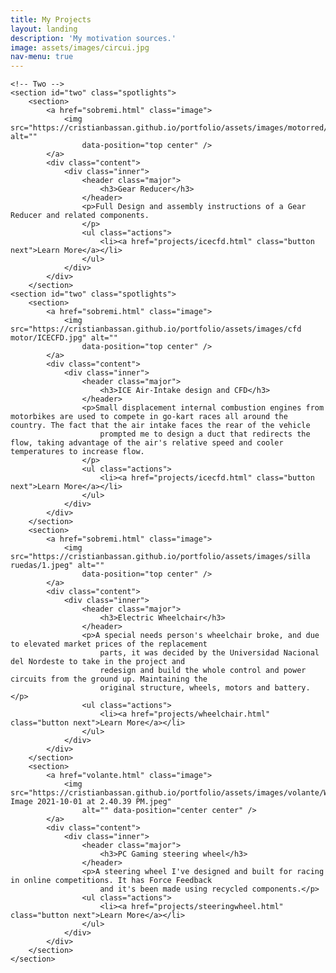 ```yaml
---
title: My Projects
layout: landing
description: 'My motivation sources.'
image: assets/images/circui.jpg
nav-menu: true
---
```


<!-- Main -->
<div id="main">


	<!-- Two -->
	<section id="two" class="spotlights">
		<section>
			<a href="sobremi.html" class="image">
				<img src="https://cristianbassan.github.io/portfolio/assets/images/motorred/render.png" alt=""
					data-position="top center" />
			</a>
			<div class="content">
				<div class="inner">
					<header class="major">
						<h3>Gear Reducer</h3>
					</header>
					<p>Full Design and assembly instructions of a Gear Reducer and related components.
					</p>
					<ul class="actions">
						<li><a href="projects/icecfd.html" class="button next">Learn More</a></li>
					</ul>
				</div>
			</div>
		</section>
	<section id="two" class="spotlights">
		<section>
			<a href="sobremi.html" class="image">
				<img src="https://cristianbassan.github.io/portfolio/assets/images/cfd motor/ICECFD.jpg" alt=""
					data-position="top center" />
			</a>
			<div class="content">
				<div class="inner">
					<header class="major">
						<h3>ICE Air-Intake design and CFD</h3>
					</header>
					<p>Small displacement internal combustion engines from motorbikes are used to compete in go-kart races all around the country. The fact that the air intake faces the rear of the vehicle 
						prompted me to design a duct that redirects the flow, taking advantage of the air's relative speed and cooler temperatures to increase flow.
					</p>
					<ul class="actions">
						<li><a href="projects/icecfd.html" class="button next">Learn More</a></li>
					</ul>
				</div>
			</div>
		</section>
		<section>
			<a href="sobremi.html" class="image">
				<img src="https://cristianbassan.github.io/portfolio/assets/images/silla ruedas/1.jpeg" alt=""
					data-position="top center" />
			</a>
			<div class="content">
				<div class="inner">
					<header class="major">
						<h3>Electric Wheelchair</h3>
					</header>
					<p>A special needs person's wheelchair broke, and due to elevated market prices of the replacement
						parts, it was decided by the Universidad Nacional del Nordeste to take in the project and
						redesign and build the whole control and power circuits from the ground up. Maintaining the
						original structure, wheels, motors and battery.</p>
					<ul class="actions">
						<li><a href="projects/wheelchair.html" class="button next">Learn More</a></li>
					</ul>
				</div>
			</div>
		</section>
		<section>
			<a href="volante.html" class="image">
				<img src="https://cristianbassan.github.io/portfolio/assets/images/volante/WhatsApp Image 2021-10-01 at 2.40.39 PM.jpeg"
					alt="" data-position="center center" />
			</a>
			<div class="content">
				<div class="inner">
					<header class="major">
						<h3>PC Gaming steering wheel</h3>
					</header>
					<p>A steering wheel I've designed and built for racing in online competitions. It has Force Feedback
						and it's been made using recycled components.</p>
					<ul class="actions">
						<li><a href="projects/steeringwheel.html" class="button next">Learn More</a></li>
					</ul>
				</div>
			</div>
		</section>
	</section>

</div>

